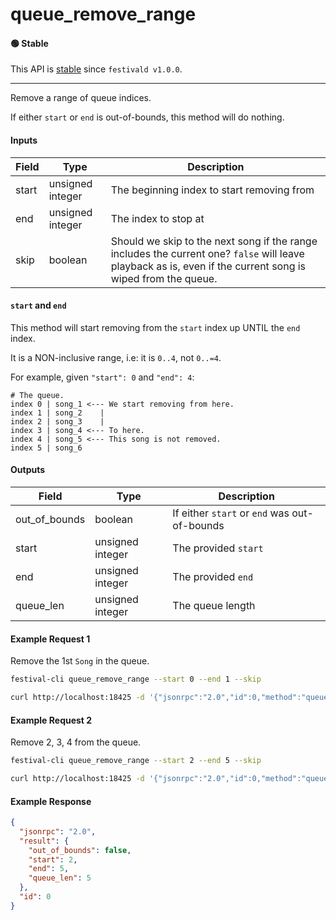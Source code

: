 # queue_remove_range

#### 🟢 Stable
This API is [stable](/api-stability/marker.md) since `festivald v1.0.0`.

---

Remove a range of queue indices.

If either `start` or `end` is out-of-bounds, this method will do nothing.

#### Inputs
| Field  | Type             | Description |
|--------|------------------|-------------|
| start  | unsigned integer | The beginning index to start removing from
| end    | unsigned integer | The index to stop at
| skip   | boolean          | Should we skip to the next song if the range includes the current one? `false` will leave playback as is, even if the current song is wiped from the queue.

#### `start` and `end`
This method will start removing from the `start` index up UNTIL the `end` index.

It is a NON-inclusive range, i.e: it is `0..4`, not `0..=4`.

For example, given `"start": 0` and `"end": 4`:
```plaintext
# The queue.
index 0 | song_1 <--- We start removing from here.
index 1 | song_2    |
index 2 | song_3    |
index 3 | song_4 <--- To here.
index 4 | song_5 <--- This song is not removed.
index 5 | song_6
```

#### Outputs
| Field         | Type             | Description |
|---------------|------------------|-------------|
| out_of_bounds | boolean          | If either `start` or `end` was out-of-bounds
| start         | unsigned integer | The provided `start`
| end           | unsigned integer | The provided `end`
| queue_len     | unsigned integer | The queue length

#### Example Request 1
Remove the 1st `Song` in the queue.
```bash
festival-cli queue_remove_range --start 0 --end 1 --skip
```
```bash
curl http://localhost:18425 -d '{"jsonrpc":"2.0","id":0,"method":"queue_remove_range","params":{"start":0,"end":1,"skip":true}}'
```

#### Example Request 2
Remove 2, 3, 4 from the queue.
```bash
festival-cli queue_remove_range --start 2 --end 5 --skip
```
```bash
curl http://localhost:18425 -d '{"jsonrpc":"2.0","id":0,"method":"queue_remove_range","params":{"start":2,"end":5,"skip":true}}'
```

#### Example Response
```json
{
  "jsonrpc": "2.0",
  "result": {
    "out_of_bounds": false,
    "start": 2,
    "end": 5,
    "queue_len": 5
  },
  "id": 0
}
```
